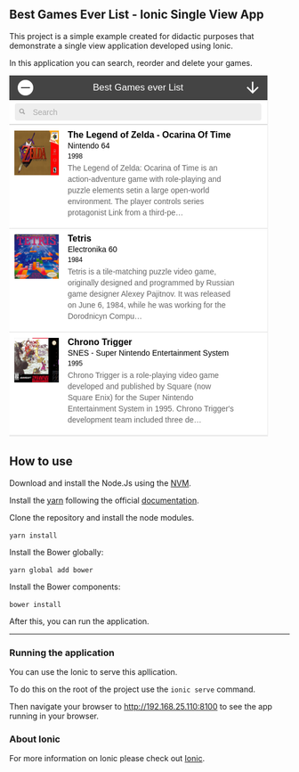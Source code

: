 ## Best Games Ever List - Ionic Single View App

This project is a simple example created for didactic purposes that demonstrate a single view application developed using 
Ionic.

In this application you can search, reorder and delete your games.

![alt text](image.png)


## How to use

Download and install the Node.Js using the [NVM](https://github.com/creationix/nvm).

Install the [yarn](https://yarnpkg.com/en/) following the official 
[documentation](https://yarnpkg.com/lang/en/docs/install/#linux-tab).

Clone the repository and install the node modules.

`yarn install`

Install the Bower globally:

`yarn global add bower`

Install the Bower components:

`bower install`

After this, you can run the application.

***

### Running the application

You can use the Ionic to serve this apllication.

To do this on the root of the project use the `ionic serve` command.

Then navigate your browser to http://192.168.25.110:8100 to see the app running in your browser.


### About Ionic

For more information on Ionic please check out [Ionic](http://ionicframework.com/).
